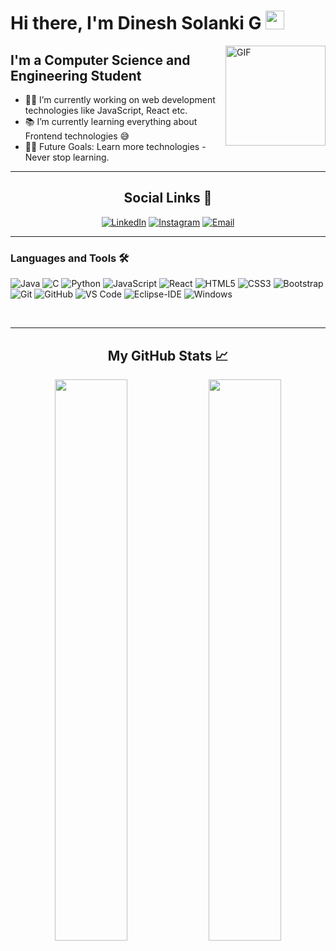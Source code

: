 # Hi there, I'm Dinesh Solanki G <img width="30px" src="https://media.tenor.com/images/3b388fe03da271d2674faf85eb7c3fcd/tenor.gif" />

<img align="right" alt="GIF" height="160px" src="https://media.giphy.com/media/du3J3cXyzhj75IOgvA/giphy.gif" />

## I'm a Computer Science and Engineering Student  

- 👨‍💻 I’m currently working on web development technologies like JavaScript, React etc.
- 📚 I’m currently learning everything about Frontend  technologies 😅
- 💪🏼 Future Goals: Learn more technologies - Never stop learning.

---
<h2 align="center">Social Links 🔗 </h2>
<p align="center">
<a href="https://www.linkedin.com/in/dinesh-solanki-g-416a391a8/"><img alt="LinkedIn" src="https://img.shields.io/badge/LinkedIn-Dinesh%20Solanki%20G-blue?style=flat-square&logo=linkedin"></a>
<a href="https://www.instagram.com/dinesh_s.g/"><img alt="Instagram" src="https://img.shields.io/badge/Instagram-dinesh_s.g-blue?style=flat-square&logo=instagram"></a>
<a href="mailto:dineshsolankig2001@gmail.com"><img alt="Email" src="https://img.shields.io/badge/Email-dineshsolankig2001@gmail.com-blue?style=flat-square&logo=gmail"></a>
</p>

                                                       
---                                                      
### Languages and Tools 🛠 

![Java](http://img.shields.io/badge/-Java-5B4638?style=flat-square&logo=java&logoColor=ffffff)
![C](http://img.shields.io/badge/-C-A8B9CC?style=flat-square&logo=c&logoColor=ffffff)
![Python](http://img.shields.io/badge/-Python-3776AB?style=flat-square&logo=python&logoColor=ffffff)
![JavaScript](https://img.shields.io/badge/-JavaScript-%23F7DF1C?style=flat-square&logo=javascript&logoColor=000000&labelColor=%23F7DF1C&color=%23FFCE5A)
![React](https://img.shields.io/badge/-React-61DAFB?style=flat-square&logo=react&logoColor=ffffff)
![HTML5](https://img.shields.io/badge/-HTML5-%23E44D27?style=flat-square&logo=html5&logoColor=ffffff)
![CSS3](https://img.shields.io/badge/-CSS3-%231572B6?style=flat-square&logo=css3)
![Bootstrap](https://img.shields.io/badge/-Bootstrap-563D7C?style=flat-square&logo=Bootstrap)
![Git](https://img.shields.io/badge/-Git-%23F05032?style=flat-square&logo=git&logoColor=%23ffffff)
![GitHub](https://img.shields.io/badge/-GitHub-181717?style=flat-square&logo=github)
![VS Code](http://img.shields.io/badge/-VS%20Code-007ACC?style=flat-square&logo=visual-studio-code&logoColor=ffffff)
![Eclipse-IDE](http://img.shields.io/badge/-Eclipse-2C2255?style=flat-square&logo=eclipse&logoColor=ffffff)
![Windows](http://img.shields.io/badge/-Windows-0078D6?style=flat-square&logo=windows&logoColor=ffffff)

<br/>

---
<h2 align="center">My GitHub Stats 📈 </h2>

<p align="center">
  <img width="48%" height="full" src="https://github-readme-stats.vercel.app/api?username=Dinesh-Solanki&show_icons=true&theme=tokyonight" />
  <img width="48%" src="https://github-readme-stats.vercel.app/api/top-langs?username=Dinesh-Solanki&show_icons=true&locale=en&layout=compact&theme=tokyonight" />
</p>
